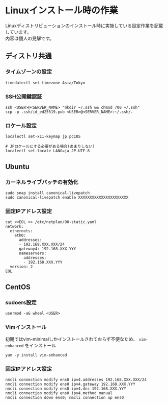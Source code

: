 # Linuxインストール時の作業
Linuxディストリビューションのインストール時に実施している設定作業を記載しています。  
内容は個人の見解です。  

## ディストリ共通
### タイムゾーンの設定

```
timedatectl set-timezone Asia/Tokyo
```

### SSH公開鍵認証

```
ssh <USER>@<SERVER_NAME> "mkdir ~/.ssh && chmod 700 ~/.ssh"
scp -p .ssh/id_ed25519.pub <USER>@<SERVER_NAME>:~/.ssh/.
```

### ロケール設定

```
localectl set-x11-keymap jp pc105

# JPロケールにする必要がある場合(あまりしない)
localectl set-locale LANG=ja_JP.UTF-8
```

## Ubuntu
### カーネルライブパッチの有効化

```
sudo snap install canonical-livepatch
sudo canonical-livepatch enable XXXXXXXXXXXXXXXXXXXXXX
```

### 固定IPアドレス設定

```
cat <<EOL >> /etc/netplan/90-static.yaml
network:
  ethernets:
    eth0:
      addresses:
      - 192.168.XXX.XXX/24
      gateway4: 192.168.XXX.YYY
      nameservers:
        addresses:
        - 192.168.XXX.YYY
  version: 2
EOL
```

## CentOS
### sudoers設定

```
usermod -aG wheel <USER>
```

### Vimインストール
初期ではvim-minimalしかインストールされておらず不便なため、 `vim-enhanced` をインストール

```
yum -y install vim-enhanced 
```

### 固定IPアドレス設定

```
nmcli connection modify ens0 ipv4.addresses 192.168.XXX.XXX/24
nmcli connection modify ens0 ipv4.gateway 192.168.XXX.YYY
nmcli connection modify ens0 ipv4.dns 192.168.XXX.YYY
nmcli connection modify ens0 ipv4.method manual
nmcli connection down ens0; nmcli connection up ens0
```
